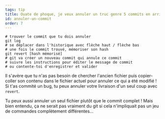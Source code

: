```yaml
---
tags: tip
title: Ouate de phoque, je veux annuler un truc genre 5 commits en arrière&nbsp;!
id: annuler-un-commit
order: 7
---
```


```git
# trouver le commit que tu dois annuler
git log
# se déplacer dans l'historique avec flèche haut / flèche bas
# une fois le commit trouvé, mémoriser son hash
git revert [hash mémorisé]
# git va créer un nouveau commit qui annule ce commit
# suivre les instructions pour éditer le message de commit
# ou contente-toi d'enregistrer et valider
```

Il s'avère que tu n'as pas besoin de chercher l'ancien fichier puis
copier-coller son contenu dans le fichier actuel pour annuler ce qui a
été modifié&nbsp;! Si t'as commité un bug, tu peux annuler votre
livraison d'un seul coup avec `revert`.

Tu peux aussi annuler un seul fichier plutôt que le commit
complet&nbsp;! Mais bien entendu, ça ne serait pas vraiment du git si
cela n'impliquait pas un jeu de commandes complètement différentes...
